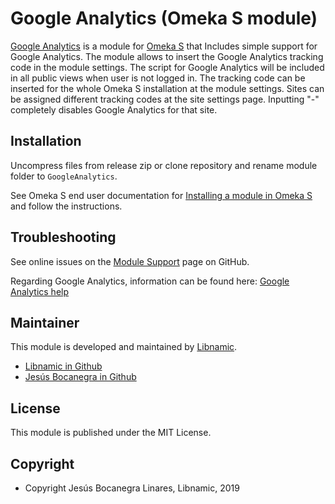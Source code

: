 Google Analytics (Omeka S module)
=================================

[Google Analytics] is a module for [Omeka S] that Includes simple support for Google Analytics.
The module allows to insert the Google Analytics tracking code in the module settings. The script
for Google Analytics will be included in all public views when user is not logged in.
The tracking code can be inserted for the whole Omeka S installation at the module settings. Sites
can be assigned different tracking codes at the site settings page. Inputting "-" completely disables
Google Analytics for that site.

Installation
------------

Uncompress files from release zip or clone repository and rename module folder to `GoogleAnalytics`.

See Omeka S end user documentation for [Installing a module in Omeka S] and follow the instructions.


Troubleshooting
---------------

See online issues on the [Module Support] page on GitHub.

Regarding Google Analytics, information can be found here: [Google Analytics help]


Maintainer
-------

This module is developed and maintained by [Libnamic].
* [Libnamic in Github]
* [Jesús Bocanegra in Github]

License
-------

This module is published under the MIT License.

Copyright
---------

* Copyright Jesús Bocanegra Linares, Libnamic, 2019


[Libnamic]: https://libnamic.com/?ref=GAModuleOmekaS&amp;pos=readme
[Google Analytics]: https://github.com/Libnamic/Omeka-S-GoogleAnalytics
[Module Support]: https://github.com/Libnamic/Omeka-S-GoogleAnalytics/issues
[Omeka S]: https://omeka.org/s
[Installing a module in Omeka S]: http://dev.omeka.org/docs/s/user-manual/modules/#installing-modules
[Google Analytics help]: https://support.google.com/analytics/answer/1008080
[Libnamic in Github]: https://github.com/Libnamic "Libnamic"
[Jesús Bocanegra in Github]: https://github.com/Boca13 "Jesús Bocanegra"
